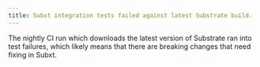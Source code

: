 ```yaml
---
title: Subxt integration tests failed against latest Substrate build.
---
```


The nightly CI run which downloads the latest version of Substrate ran into test failures, which likely means that there are breaking changes that need fixing in Subxt.